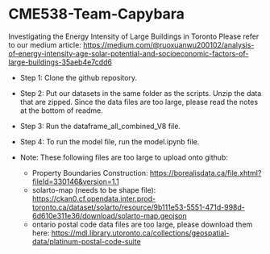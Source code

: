 # CME538-Team-Capybara
Investigating the  Energy Intensity of Large Buildings in Toronto
Please refer to our medium article: https://medium.com/@ruoxuanwu200102/analysis-of-energy-intensity-age-solar-potential-and-socioeconomic-factors-of-large-buildings-35aeb4e7cdd6

- Step 1: Clone the github repository.
- Step 2: Put our datasets in the same folder as the scripts. Unzip the data that are zipped. Since the data files are too large, please read the notes at the bottom of readme.
- Step 3: Run the dataframe_all_combined_V8 file. 
- Step 4: To run the model file, run the model.ipynb file. 

- Note: These following files are too large to upload onto github: 
  - Property Boundaries Construction: https://borealisdata.ca/file.xhtml?fileId=330146&version=1.1
  - solarto-map (needs to be shape file): https://ckan0.cf.opendata.inter.prod-toronto.ca/dataset/solarto/resource/9b111e53-5551-471d-998d-6d610e311e36/download/solarto-map.geojson
  - ontario postal code data files are too large, please download them here: https://mdl.library.utoronto.ca/collections/geospatial-data/platinum-postal-code-suite
